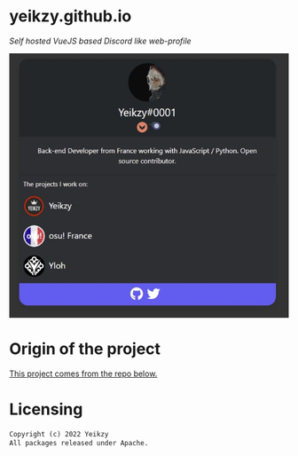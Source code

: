 # yeikzy.github.io

*Self hosted VueJS based Discord like web-profile*

<div align="center">
   <a href="https://discord.gg/ErwAkKhMsR" target="_blank"><img src="https://github.com/Yeikzy/yeikzy.github.io/blob/main/.github/workflows/Capture.JPG" align="center" /></a>

</div>

# Origin of the project

[This project comes from the repo below.](https://github.com/IchiiDev/my-profile)

# Licensing 
```
Copyright (c) 2022 Yeikzy 
All packages released under Apache.
```
